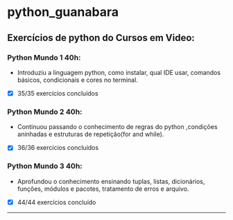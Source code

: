 # python_guanabara
## Exercícios de python do Cursos em Video:
### Python Mundo 1 40h:
* Introduziu a linguagem python, como instalar, qual IDE usar, comandos básicos, condicionais e cores no terminal.
- [x] 35/35 exercícios concluídos
### Python Mundo 2 40h:
* Continuou passando o conhecimento de regras do python ,condições aninhadas e estruturas de repetição(for and while).
- [x] 36/36 exercícios concluídos
### Python Mundo 3 40h:
* Aprofundou o conhecimento ensinando tuplas, listas, dicionários, funções, módulos e pacotes, tratamento de erros e arquivo.
- [x] 44/44 exercícios concluído
***
